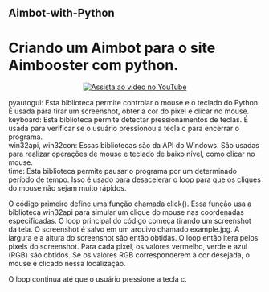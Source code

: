 ## Aimbot-with-Python

# Criando um Aimbot para o site Aimbooster com python.
  
<div align="center">
  <a href="https://youtu.be/3ENtYIiqMlE">
    <img src="https://img.youtube.com/vi/3ENtYIiqMlE/0.jpg" alt="Assista ao vídeo no YouTube">
  </a>
</div>

pyautogui: Esta biblioteca permite controlar o mouse e o teclado do Python. É usada para tirar um screenshot, obter a cor do pixel e clicar no mouse.<br>
keyboard: Esta biblioteca permite detectar pressionamentos de teclas. É usada para verificar se o usuário pressionou a tecla c para encerrar o programa.<br>
win32api, win32con: Essas bibliotecas são da API do Windows. São usadas para realizar operações de mouse e teclado de baixo nível, como clicar no mouse.<br>
time: Esta biblioteca permite pausar o programa por um determinado período de tempo. Isso é usado para desacelerar o loop para que os cliques do mouse não sejam muito rápidos.<br>

O código primeiro define uma função chamada click(). Essa função usa a biblioteca win32api para simular um clique do mouse nas coordenadas especificadas.
O loop principal do código começa tirando um screenshot da tela. O screenshot é salvo em um arquivo chamado example.jpg. A largura e a altura do screenshot são então obtidas.
O loop então itera pelos pixels do screenshot. Para cada pixel, os valores vermelho, verde e azul (RGB) são obtidos. Se os valores RGB corresponderem à cor desejada, o mouse é clicado nessa localização.

O loop continua até que o usuário pressione a tecla c.
